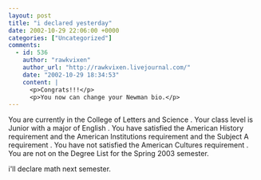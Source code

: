 ```yaml
---
layout: post
title: "i declared yesterday"
date: 2002-10-29 22:06:00 +0000
categories: ["Uncategorized"]
comments:
  - id: 536
    author: "rawkvixen"
    author_url: "http://rawkvixen.livejournal.com/"
    date: "2002-10-29 18:34:53"
    content: |
      <p>Congrats!!!</p>
      <p>You now can change your Newman bio.</p>
---
```


You are currently in the College of Letters and Science .  Your class level is Junior with a major of English .  You have satisfied the American History requirement and the American Institutions requirement and the Subject A requirement . You have not satisfied the American Cultures requirement .  You are not on the Degree List for the Spring 2003 semester.

i'll declare math next semester.